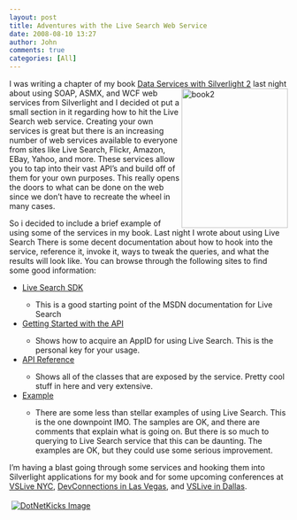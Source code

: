 ```yaml
---
layout: post
title: Adventures with the Live Search Web Service
date: 2008-08-10 13:27
author: John
comments: true
categories: [All]
---
```

<p>I was writing a chapter of my book <a href="http://www.amazon.com/Data-Services-Silverlight-John-Papa/dp/0596523092/ref=sr_1_1?ie=UTF8&amp;s=books&amp;qid=1218389224&amp;sr=8-1">Data Services with Silverlight 2</a> last night about using SOAP, <a href="http://www.amazon.com/Data-Services-Silverlight-John-Papa/dp/0596523092/ref=sr_1_1?ie=UTF8&amp;s=books&amp;qid=1218389224&amp;sr=8-1"><img title="book2" height="252" alt="book2" src="http://images.johnpapa.net/wp-content/uploads/files/media/image/WindowsLiveWriter/DataServiceswithSilverlight2NewNameSameB_B190/book2_3.png" width="192" align="right" border="0" /></a>ASMX, and WCF web services from Silverlight and I decided ot put a small section in it regarding how to hit the Live Search web service. Creating your own services is great but there is an increasing number of web services available to everyone from sites like Live Search, Flickr, Amazon, EBay, Yahoo, and more. These services allow you to tap into their vast API’s and build off of them for your own purposes. This really opens the doors to what can be done on the web since we don’t have to recreate the wheel in many cases.</p>  <p>So i decided to include a brief example of using some of the services in my book. Last night I wrote about using Live Search There is some decent documentation about how to hook into the service, reference it, invoke it, ways to tweak the queries, and what the results will look like. You can browse through the following sites to find some good information:</p>  <ul>   <li><a href="http://msdn.microsoft.com/en-us/library/aa905676.aspx">Live Search SDK</a></li>    <ul>     <li>This is a good starting point of the MSDN documentation for Live Search</li>   </ul>    <li><a href="http://msdn.microsoft.com/en-us/library/bb266187.aspx">Getting Started with the API</a></li>    <ul>     <li>Shows how to acquire an AppID for using Live Search. This is the personal key for your usage.</li>   </ul>    <li><a href="http://msdn.microsoft.com/en-us/library/bb266180.aspx">API Reference</a></li>    <ul>     <li>Shows all of the classes that are exposed by the service. Pretty cool stuff in here and very extensive.</li>   </ul>    <li><a href="http://msdn.microsoft.com/en-us/library/bb251808.aspx">Example</a></li>    <ul>     <li>There are some less than stellar examples of using Live Search. This is the one downpoint IMO. The samples are OK, and there are comments that explain what is going on. But there is so much to querying to Live Search service that this can be daunting. The examples are OK, but they could use some serious improvement.</li>   </ul> </ul>  <p>I’m having a blast going through some services and hooking them into Silverlight applications for my book and for some upcoming conferences at <a href="http://vslive.com/2008/newyork/default.aspx">VSLive NYC</a>, <a href="http://www.devconnections.com/">DevConnections in Las Vegas</a>, and <a href="http://vslive.com/2008/dallas/">VSLive in Dallas</a>. </p><div class="wlWriterHeaderFooter" style="text-align:left; margin:0px; padding:4px 4px 4px 4px;"><a href="http://www.dotnetkicks.com/kick/?url=/all/adventures-with-the-live-search-web-service/"><img src="http://www.dotnetkicks.com/Services/Images/KickItImageGenerator.ashx?url=/all/adventures-with-the-live-search-web-service/&amp;bgcolor=0080C0&amp;fgcolor=FFFFFF&amp;border=000000&amp;cbgcolor=D4E1ED&amp;cfgcolor=000000" alt="DotNetKicks Image" border="0/"></a></div><div class="wlWriterHeaderFooter" style="text-align:left; margin:0px; padding:4px 4px 4px 4px;"><script type="text/javascript">var dzone_url = '/all/adventures-with-the-live-search-web-service/';</script><script type="text/javascript">var dzone_title = 'Adventures with the Live Search Web Service';</script><script type="text/javascript">var dzone_blurb = 'Adventures with the Live Search Web Service';</script><script type="text/javascript">var dzone_style = '1';</script><script language="javascript" src="http://widgets.dzone.com/widgets/zoneit.js"></script> </div>

